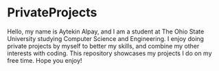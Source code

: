 # PrivateProjects
Hello, my name is Aytekin Alpay, and I am a student at The Ohio State University studying Computer Science and Engineering.
I enjoy doing private projects by myself to better my skills, and combine my other interests with coding.
This repository showcases my projects I do on my free time.
Hope you enjoy!
